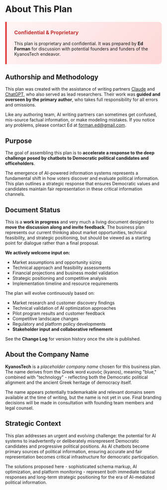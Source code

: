 # About This Plan

<div style="background: linear-gradient(135deg, #fff5f5 0%, #fed7d7 100%); border-left: 5px solid #e53e3e; padding: 1.5rem; margin: 1.5rem 0; border-radius: 0 10px 10px 0;">
<h3 style="color: #c53030; margin-top: 0;">Confidential & Proprietary</h3>
<p style="margin: 0;">This plan is proprietary and confidential. It was prepared by <strong>Ed Forman</strong> for discussion with potential founders and funders of the KyanosTech endeavor.</p>
</div>

## Authorship and Methodology

This plan was created with the assistance of writing partners [Claude](https://www.anthropic.com/claude) and [ChatGPT](https://openai.com/chatgpt), who also served as lead researchers. Their work was **guided and overseen by the primary author**, who takes full responsibility for all errors and omissions. 

Like any authoring team, AI writing partners can sometimes get confused, mis-source factual information, or make modeling mistakes. If you notice any problems, please contact Ed at [forman.ed@gmail.com](mailto:forman.ed@gmail.com).

## Purpose

The goal of assembling this plan is to **accelerate a response to the deep challenge posed by chatbots to Democratic political candidates and officeholders**.

The emergence of AI-powered information systems represents a fundamental shift in how voters discover and evaluate political information. This plan outlines a strategic response that ensures Democratic values and candidates maintain fair representation in these critical information channels.

## Document Status

This is a **work in progress** and very much a living document designed to **move the discussion along and invite feedback**. The business plan represents our current thinking about market opportunities, technical feasibility, and strategic positioning, but should be viewed as a starting point for dialogue rather than a final proposal.

**We actively welcome input on:**
- Market assumptions and opportunity sizing
- Technical approach and feasibility assessments
- Financial projections and business model validation
- Strategic positioning and competitive analysis
- Implementation timeline and resource requirements

The plan will evolve continuously based on:
- Market research and customer discovery findings
- Technical validation of AI optimization approaches  
- Pilot program results and customer feedback
- Competitive landscape changes
- Regulatory and platform policy developments
- **Stakeholder input and collaborative refinement**

See the **Change Log** for version history once the site is published.

## About the Company Name

**KyanosTech** is a *placeholder company name* chosen for this business plan. The name derives from the Greek word κυανός (kyanos), meaning "blue," combined with "technology" - reflecting both the Democratic political alignment and the ancient Greek heritage of democracy itself.

The name appears potentially trademarkable and relevant domains seem available at the time of writing, but the name is not yet in use. Final branding decisions will be made in consultation with founding team members and legal counsel.

## Strategic Context

This plan addresses an urgent and evolving challenge: the potential for AI systems to inadvertently or deliberately misrepresent Democratic candidates and progressive political positions. As AI chatbots become primary sources of political information, ensuring accurate and fair representation becomes critical infrastructure for democratic participation.

The solutions proposed here - sophisticated schema markup, AI optimization, and platform monitoring - represent both immediate tactical responses and long-term strategic positioning for the era of AI-mediated political information.